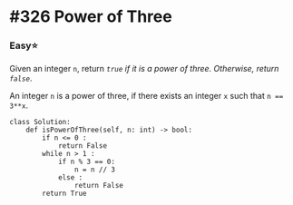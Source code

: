# \#326 Power of Three

### Easy:star:

Given an integer `n`, return _`true` if it is a power of three. Otherwise, return `false`_.

An integer `n` is a power of three, if there exists an integer `x` such that `n == 3**x`.

```text
class Solution:
    def isPowerOfThree(self, n: int) -> bool:
        if n <= 0 :
            return False
        while n > 1 :
            if n % 3 == 0:
                n = n // 3
            else :
                return False
        return True
```

